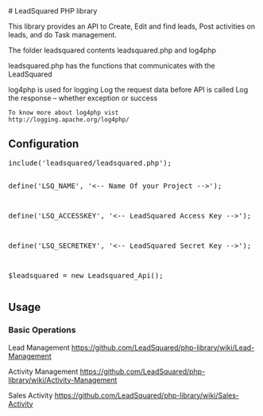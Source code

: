 <snippet>
  <content>
# LeadSquared PHP library

This library provides an API to Create, Edit and find leads, Post activities on leads, and do Task management.

The folder leadsquared contents leadsquared.php and log4php

leadsquared.php has the functions that communicates with the LeadSquared

log4php is used for logging
	Log the request data  before API is called
	Log the response – whether exception or success

	To know more about log4php vist
	http://logging.apache.org/log4php/

	
## Configuration
<div class="highlight highlight-php"><pre>
include('leadsquared/leadsquared.php');

define('LSQ_NAME', '<-- Name Of your Project -->');

define('LSQ_ACCESSKEY', '<-- LeadSquared Access Key -->');

define('LSQ_SECRETKEY', '<-- LeadSquared Secret Key -->');

$leadsquared = new Leadsquared_Api();
</pre></div>

## Usage

### Basic Operations

Lead Management 
https://github.com/LeadSquared/php-library/wiki/Lead-Management

Activity Management
https://github.com/LeadSquared/php-library/wiki/Activity-Management

Sales Activity
https://github.com/LeadSquared/php-library/wiki/Sales-Activity
</snippet>
